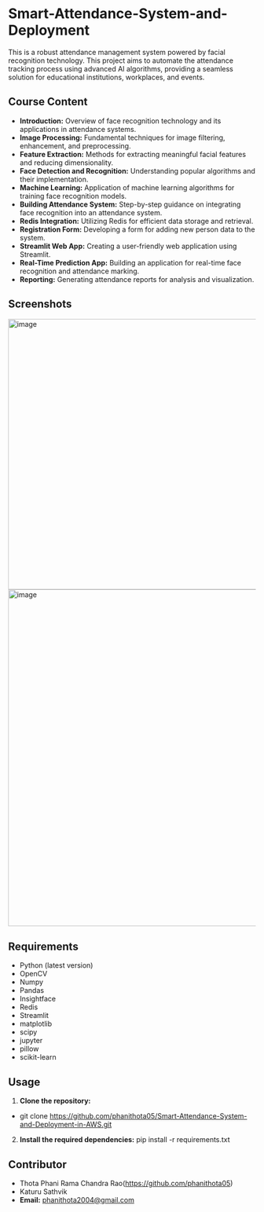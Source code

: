 # Smart-Attendance-System-and-Deployment

This is a robust attendance management system powered by facial recognition technology. This project aims to automate the attendance tracking process using advanced AI algorithms, providing a seamless solution for educational institutions, workplaces, and events.

## Course Content
- **Introduction:** Overview of face recognition technology and its applications in attendance systems.
- **Image Processing:** Fundamental techniques for image filtering, enhancement, and preprocessing.
- **Feature Extraction:** Methods for extracting meaningful facial features and reducing dimensionality.
- **Face Detection and Recognition:** Understanding popular algorithms and their implementation.
- **Machine Learning:** Application of machine learning algorithms for training face recognition models.
- **Building Attendance System:** Step-by-step guidance on integrating face recognition into an attendance system.
- **Redis Integration:** Utilizing Redis for efficient data storage and retrieval.
- **Registration Form:** Developing a form for adding new person data to the system.
- **Streamlit Web App:** Creating a user-friendly web application using Streamlit.
- **Real-Time Prediction App:** Building an application for real-time face recognition and attendance marking.
- **Reporting:** Generating attendance reports for analysis and visualization.

## Screenshots
<img width="551" alt="image" src="https://github.com/phanithota05/Smart-Attendance-System-and-Deployment-in-AWS/assets/139221125/e9e339bd-670b-4f32-8953-a1bffca9ea3f">

<img width="686" alt="image" src="https://github.com/phanithota05/Smart-Attendance-System-and-Deployment-in-AWS/assets/139221125/cdeead62-7a9b-4746-ae22-941fd2cdafac">

## Requirements
- Python (latest version)
- OpenCV
- Numpy
- Pandas
- Insightface
- Redis
- Streamlit
- matplotlib
- scipy
- jupyter
- pillow
- scikit-learn
  


## Usage
1. **Clone the repository:**
- git clone https://github.com/phanithota05/Smart-Attendance-System-and-Deployment-in-AWS.git
2. **Install the required dependencies:**
pip install -r requirements.txt

## Contributor
- Thota Phani Rama Chandra Rao(https://github.com/phanithota05)
- Katuru Sathvik
- **Email:** phanithota2004@gmail.com
  
